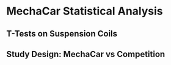 # MechaCar Statistical Analysis

## T-Tests on Suspension Coils

## Study Design: MechaCar vs Competition
